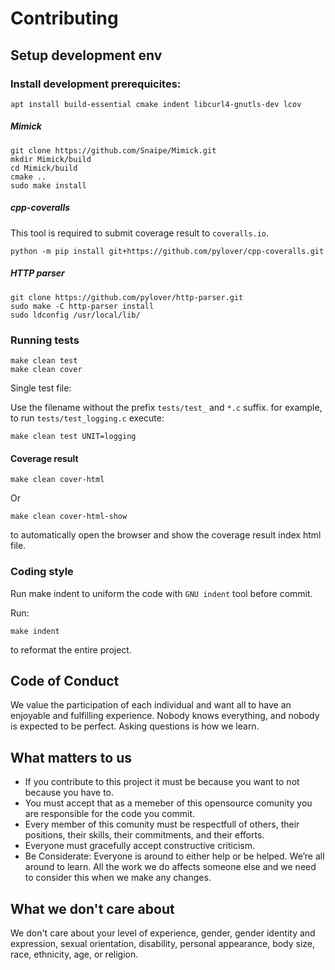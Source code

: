 # Contributing

## Setup development env

### Install development prerequicites:

```shell
apt install build-essential cmake indent libcurl4-gnutls-dev lcov
```

##### Mimick

```shell
git clone https://github.com/Snaipe/Mimick.git
mkdir Mimick/build
cd Mimick/build
cmake ..
sudo make install
```
##### cpp-coveralls

This tool is required to submit coverage result to `coveralls.io`.

```shell
python -m pip install git+https://github.com/pylover/cpp-coveralls.git
```

##### HTTP parser

```shell
git clone https://github.com/pylover/http-parser.git
sudo make -C http-parser install
sudo ldconfig /usr/local/lib/
```

### Running tests

```shell
make clean test
make clean cover
```

Single test file:

Use the filename without the prefix `tests/test_` and `*.c` suffix.
for example, to run `tests/test_logging.c` execute:

```shell
make clean test UNIT=logging
```

#### Coverage result

```shell
make clean cover-html
```

Or

```shell
make clean cover-html-show
```

to automatically open the browser and show the coverage result index html 
file.

### Coding style

Run make indent to uniform the code with `GNU indent` tool before commit.

Run:

```shell
make indent
```

to reformat the entire project.

## Code of Conduct

We value the participation of each individual and want all to have an enjoyable and fulfilling experience. Nobody knows everything, and nobody is expected to be perfect. Asking questions is how we learn.

## What matters to us
- If you contribute to this project it must be because you want to not because you have to.
- You must accept that as a memeber of this opensource comunity you are responsible for the code you commit.  
- Every member of this comunity must be respectfull of others, their positions, their skills, their commitments, and their efforts.
- Everyone must gracefully accept constructive criticism.
- Be Considerate: Everyone is around to either help or be helped. We’re all around to learn. All the work we do affects someone else and we need to consider this when we make any changes.

## What we don't care about
We don't care about your level of experience, gender, gender identity and expression, sexual orientation, disability, personal appearance, body size, race, ethnicity, age, or religion.
